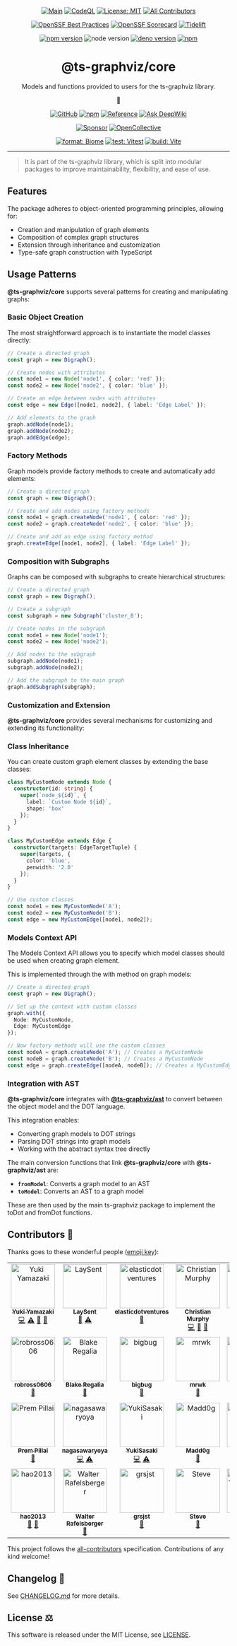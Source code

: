 <div align="center">

[![Main](https://github.com/ts-graphviz/ts-graphviz/actions/workflows/main.yaml/badge.svg)](https://github.com/ts-graphviz/ts-graphviz/actions/workflows/main.yaml)
[![CodeQL](https://github.com/ts-graphviz/ts-graphviz/actions/workflows/codeql-analysis.yml/badge.svg)](https://github.com/ts-graphviz/ts-graphviz/actions/workflows/codeql-analysis.yml)
[![License: MIT](https://img.shields.io/badge/License-MIT-yellow.svg)](https://github.com/ts-graphviz/ts-graphviz/blob/main/LICENSE)
[![All Contributors](https://img.shields.io/github/all-contributors/ts-graphviz/ts-graphviz?color=orange)](#contributors-)

[![OpenSSF Best Practices](https://www.bestpractices.dev/projects/8396/badge)](https://www.bestpractices.dev/projects/8396)
[![OpenSSF Scorecard](https://api.scorecard.dev/projects/github.com/ts-graphviz/ts-graphviz/badge)](https://scorecard.dev/viewer/?uri=github.com/ts-graphviz/ts-graphviz)
[![Tidelift](https://tidelift.com/badges/package/npm/ts-graphviz?style=flat)](https://tidelift.com/subscription/pkg/npm-ts-graphviz?utm_source=npm-ts-graphviz&utm_medium=readme)

[![npm version](https://badge.fury.io/js/ts-graphviz.svg)](https://badge.fury.io/js/ts-graphviz)
![node version](https://img.shields.io/node/v/ts-graphviz)
[![deno version](https://img.shields.io/badge/deno-lts-black?logo=deno)](https://github.com/denoland/deno)
[![npm](https://img.shields.io/npm/dm/ts-graphviz)](https://npmtrends.com/ts-graphviz)

# @ts-graphviz/core

Models and functions provided to users for the ts-graphviz library.

🔗

[![GitHub](https://img.shields.io/badge/-GitHub-181717?logo=GitHub&style=flat)](https://github.com/ts-graphviz/ts-graphviz)
[![npm](https://img.shields.io/badge/-npm-CB3837?logo=npm&style=flat)](https://www.npmjs.com/package/ts-graphviz)
[![Reference](https://img.shields.io/badge/-API_Reference-3178C6?logo=TypeScript&style=flat&logoColor=fff)](https://ts-graphviz.github.io/ts-graphviz/)
[![Ask DeepWiki](https://deepwiki.com/badge.svg)](https://deepwiki.com/ts-graphviz/ts-graphviz)

[![Sponsor](https://img.shields.io/badge/-GitHub%20Sponsor-fff?logo=GitHub%20Sponsors&style=flat)](https://github.com/sponsors/ts-graphviz)
[![OpenCollective](https://img.shields.io/badge/-OpenCollective-7FADF2?logo=opencollective&style=flat&logoColor=white)](https://opencollective.com/ts-graphviz)

[![format: Biome](https://img.shields.io/badge/format%20with-Biome-F7B911?logo=biome&style=flat)](https://biomejs.dev/)
[![test: Vitest](https://img.shields.io/badge/tested%20with-Vitest-6E9F18?logo=vitest&style=flat)](https://vitest.dev/)
[![build: Vite](https://img.shields.io/badge/build%20with-Vite-646CFF?logo=vite&style=flat)](https://rollupjs.org/)

</div>

---

> It is part of the ts-graphviz library, which is split into modular packages to improve maintainability, flexibility, and ease of use.

## Features

The package adheres to object-oriented programming principles, allowing for:

- Creation and manipulation of graph elements
- Composition of complex graph structures
- Extension through inheritance and customization
- Type-safe graph construction with TypeScript

## Usage Patterns

**@ts-graphviz/core** supports several patterns for creating and manipulating graphs:

### Basic Object Creation

The most straightforward approach is to instantiate the model classes directly:

```ts
// Create a directed graph
const graph = new Digraph();

// Create nodes with attributes
const node1 = new Node('node1', { color: 'red' });
const node2 = new Node('node2', { color: 'blue' });

// Create an edge between nodes with attributes
const edge = new Edge([node1, node2], { label: 'Edge Label' });

// Add elements to the graph
graph.addNode(node1);
graph.addNode(node2);
graph.addEdge(edge);
```

### Factory Methods

Graph models provide factory methods to create and automatically add elements:

```ts
// Create a directed graph
const graph = new Digraph();

// Create and add nodes using factory methods
const node1 = graph.createNode('node1', { color: 'red' });
const node2 = graph.createNode('node2', { color: 'blue' });

// Create and add an edge using factory method
graph.createEdge([node1, node2], { label: 'Edge Label' });
```

### Composition with Subgraphs

Graphs can be composed with subgraphs to create hierarchical structures:

```ts
// Create a directed graph
const graph = new Digraph();

// Create a subgraph
const subgraph = new Subgraph('cluster_0');

// Create nodes in the subgraph
const node1 = new Node('node1');
const node2 = new Node('node2');

// Add nodes to the subgraph
subgraph.addNode(node1);
subgraph.addNode(node2);

// Add the subgraph to the main graph
graph.addSubgraph(subgraph);
```

### Customization and Extension

**@ts-graphviz/core** provides several mechanisms for customizing and extending its functionality:

### Class Inheritance

You can create custom graph element classes by extending the base classes:

```ts
class MyCustomNode extends Node {
  constructor(id: string) {
    super(`node_${id}`, {
      label: `Custom Node ${id}`,
      shape: 'box'
    });
  }
}

class MyCustomEdge extends Edge {
  constructor(targets: EdgeTargetTuple) {
    super(targets, {
      color: 'blue',
      penwidth: '2.0'
    });
  }
}

// Use custom classes
const node1 = new MyCustomNode('A');
const node2 = new MyCustomNode('B');
const edge = new MyCustomEdge([node1, node2]);
```

### Models Context API

The Models Context API allows you to specify which model classes should be used when creating graph element.

This is implemented through the with method on graph models:

```ts
// Create a directed graph
const graph = new Digraph();

// Set up the context with custom classes
graph.with({
  Node: MyCustomNode,
  Edge: MyCustomEdge
});

// Now factory methods will use the custom classes
const nodeA = graph.createNode('A'); // Creates a MyCustomNode
const nodeB = graph.createNode('B'); // Creates a MyCustomNode
const edge = graph.createEdge([nodeA, nodeB]); // Creates a MyCustomEdge
```

### Integration with AST

**@ts-graphviz/core** integrates with **[@ts-graphviz/ast](https://www.npmjs.com/package/@ts-graphviz/ast)** to convert between the object model and the DOT language.

This integration enables:

- Converting graph models to DOT strings
- Parsing DOT strings into graph models
- Working with the abstract syntax tree directly

The main conversion functions that link **@ts-graphviz/core** with **@ts-graphviz/ast** are:

- **`fromModel`**: Converts a graph model to an AST
- **`toModel`**: Converts an AST to a graph model

These are then used by the main ts-graphviz package to implement the toDot and fromDot functions.

## Contributors 👥

Thanks goes to these wonderful people ([emoji key](https://allcontributors.org/docs/en/emoji-key)):

<!-- ALL-CONTRIBUTORS-LIST:START - Do not remove or modify this section -->
<!-- prettier-ignore-start -->
<!-- markdownlint-disable -->
<table>
  <tbody>
    <tr>
      <td align="center" valign="top" width="14.28%"><a href="http://blog.kamiazya.tech/"><img src="https://avatars0.githubusercontent.com/u/35218186?v=4?s=100" width="100px;" alt="Yuki Yamazaki"/><br /><sub><b>Yuki Yamazaki</b></sub></a><br /><a href="https://github.com/ts-graphviz/ts-graphviz/commits?author=kamiazya" title="Code">💻</a> <a href="https://github.com/ts-graphviz/ts-graphviz/commits?author=kamiazya" title="Tests">⚠️</a> <a href="https://github.com/ts-graphviz/ts-graphviz/commits?author=kamiazya" title="Documentation">📖</a> <a href="#ideas-kamiazya" title="Ideas, Planning, & Feedback">🤔</a></td>
      <td align="center" valign="top" width="14.28%"><a href="https://laysent.com"><img src="https://avatars2.githubusercontent.com/u/1191606?v=4?s=100" width="100px;" alt="LaySent"/><br /><sub><b>LaySent</b></sub></a><br /><a href="https://github.com/ts-graphviz/ts-graphviz/issues?q=author%3Alaysent" title="Bug reports">🐛</a> <a href="https://github.com/ts-graphviz/ts-graphviz/commits?author=laysent" title="Tests">⚠️</a></td>
      <td align="center" valign="top" width="14.28%"><a href="https://github.com/elasticdotventures"><img src="https://avatars0.githubusercontent.com/u/35611074?v=4?s=100" width="100px;" alt="elasticdotventures"/><br /><sub><b>elasticdotventures</b></sub></a><br /><a href="https://github.com/ts-graphviz/ts-graphviz/commits?author=elasticdotventures" title="Documentation">📖</a></td>
      <td align="center" valign="top" width="14.28%"><a href="https://github.com/ChristianMurphy"><img src="https://avatars.githubusercontent.com/u/3107513?v=4?s=100" width="100px;" alt="Christian Murphy"/><br /><sub><b>Christian Murphy</b></sub></a><br /><a href="https://github.com/ts-graphviz/ts-graphviz/commits?author=ChristianMurphy" title="Code">💻</a> <a href="#ideas-ChristianMurphy" title="Ideas, Planning, & Feedback">🤔</a> <a href="https://github.com/ts-graphviz/ts-graphviz/commits?author=ChristianMurphy" title="Documentation">📖</a></td>
      <td align="center" valign="top" width="14.28%"><a href="https://github.com/ArtemAdamenko"><img src="https://avatars.githubusercontent.com/u/2178516?v=4?s=100" width="100px;" alt="Artem"/><br /><sub><b>Artem</b></sub></a><br /><a href="https://github.com/ts-graphviz/ts-graphviz/issues?q=author%3AArtemAdamenko" title="Bug reports">🐛</a></td>
      <td align="center" valign="top" width="14.28%"><a href="https://github.com/fredericohpandolfo"><img src="https://avatars.githubusercontent.com/u/24229136?v=4?s=100" width="100px;" alt="fredericohpandolfo"/><br /><sub><b>fredericohpandolfo</b></sub></a><br /><a href="https://github.com/ts-graphviz/ts-graphviz/issues?q=author%3Afredericohpandolfo" title="Bug reports">🐛</a></td>
      <td align="center" valign="top" width="14.28%"><a href="https://github.com/diegoquinteiro"><img src="https://avatars.githubusercontent.com/u/1878108?v=4?s=100" width="100px;" alt="diegoquinteiro"/><br /><sub><b>diegoquinteiro</b></sub></a><br /><a href="https://github.com/ts-graphviz/ts-graphviz/issues?q=author%3Adiegoquinteiro" title="Bug reports">🐛</a></td>
    </tr>
    <tr>
      <td align="center" valign="top" width="14.28%"><a href="https://github.com/robross0606"><img src="https://avatars.githubusercontent.com/u/2965467?v=4?s=100" width="100px;" alt="robross0606"/><br /><sub><b>robross0606</b></sub></a><br /><a href="#ideas-robross0606" title="Ideas, Planning, & Feedback">🤔</a></td>
      <td align="center" valign="top" width="14.28%"><a href="https://blake-regalia.net"><img src="https://avatars.githubusercontent.com/u/1456400?v=4?s=100" width="100px;" alt="Blake Regalia"/><br /><sub><b>Blake Regalia</b></sub></a><br /><a href="https://github.com/ts-graphviz/ts-graphviz/issues?q=author%3Ablake-regalia" title="Bug reports">🐛</a></td>
      <td align="center" valign="top" width="14.28%"><a href="https://github.com/bigbug"><img src="https://avatars.githubusercontent.com/u/27259?v=4?s=100" width="100px;" alt="bigbug"/><br /><sub><b>bigbug</b></sub></a><br /><a href="#question-bigbug" title="Answering Questions">💬</a></td>
      <td align="center" valign="top" width="14.28%"><a href="https://github.com/murawakimitsuhiro"><img src="https://avatars.githubusercontent.com/u/13833242?v=4?s=100" width="100px;" alt="mrwk"/><br /><sub><b>mrwk</b></sub></a><br /><a href="#question-murawakimitsuhiro" title="Answering Questions">💬</a></td>
      <td align="center" valign="top" width="14.28%"><a href="https://github.com/svdvonde"><img src="https://avatars.githubusercontent.com/u/2751783?v=4?s=100" width="100px;" alt="svdvonde"/><br /><sub><b>svdvonde</b></sub></a><br /><a href="#question-svdvonde" title="Answering Questions">💬</a></td>
      <td align="center" valign="top" width="14.28%"><a href="https://github.com/seethroughdev"><img src="https://avatars.githubusercontent.com/u/203779?v=4?s=100" width="100px;" alt="Adam"/><br /><sub><b>Adam</b></sub></a><br /><a href="#question-seethroughdev" title="Answering Questions">💬</a></td>
      <td align="center" valign="top" width="14.28%"><a href="https://github.com/trevor-scheer"><img src="https://avatars.githubusercontent.com/u/29644393?v=4?s=100" width="100px;" alt="Trevor Scheer"/><br /><sub><b>Trevor Scheer</b></sub></a><br /><a href="#a11y-trevor-scheer" title="Accessibility">️️️️♿️</a></td>
    </tr>
    <tr>
      <td align="center" valign="top" width="14.28%"><a href="https://pre.ms"><img src="https://avatars.githubusercontent.com/u/238277?v=4?s=100" width="100px;" alt="Prem Pillai"/><br /><sub><b>Prem Pillai</b></sub></a><br /><a href="https://github.com/ts-graphviz/ts-graphviz/issues?q=author%3Acloud-on-prem" title="Bug reports">🐛</a></td>
      <td align="center" valign="top" width="14.28%"><a href="https://github.com/nagasawaryoya"><img src="https://avatars.githubusercontent.com/u/53528726?v=4?s=100" width="100px;" alt="nagasawaryoya"/><br /><sub><b>nagasawaryoya</b></sub></a><br /><a href="https://github.com/ts-graphviz/ts-graphviz/commits?author=nagasawaryoya" title="Code">💻</a> <a href="https://github.com/ts-graphviz/ts-graphviz/commits?author=nagasawaryoya" title="Tests">⚠️</a></td>
      <td align="center" valign="top" width="14.28%"><a href="https://github.com/tokidrill"><img src="https://avatars.githubusercontent.com/u/42460318?v=4?s=100" width="100px;" alt="YukiSasaki"/><br /><sub><b>YukiSasaki</b></sub></a><br /><a href="https://github.com/ts-graphviz/ts-graphviz/commits?author=tokidrill" title="Code">💻</a> <a href="https://github.com/ts-graphviz/ts-graphviz/commits?author=tokidrill" title="Tests">⚠️</a></td>
      <td align="center" valign="top" width="14.28%"><a href="https://github.com/Madd0g"><img src="https://avatars.githubusercontent.com/u/1171003?v=4?s=100" width="100px;" alt="Madd0g"/><br /><sub><b>Madd0g</b></sub></a><br /><a href="https://github.com/ts-graphviz/ts-graphviz/issues?q=author%3AMadd0g" title="Bug reports">🐛</a></td>
      <td align="center" valign="top" width="14.28%"><a href="https://github.com/j4k0xb"><img src="https://avatars.githubusercontent.com/u/55899582?v=4?s=100" width="100px;" alt="j4k0xb"/><br /><sub><b>j4k0xb</b></sub></a><br /><a href="https://github.com/ts-graphviz/ts-graphviz/issues?q=author%3Aj4k0xb" title="Bug reports">🐛</a></td>
      <td align="center" valign="top" width="14.28%"><a href="https://github.com/haved"><img src="https://avatars.githubusercontent.com/u/3748845?v=4?s=100" width="100px;" alt="HKrogstie"/><br /><sub><b>HKrogstie</b></sub></a><br /><a href="https://github.com/ts-graphviz/ts-graphviz/issues?q=author%3Ahaved" title="Bug reports">🐛</a></td>
      <td align="center" valign="top" width="14.28%"><a href="https://github.com/septatrix"><img src="https://avatars.githubusercontent.com/u/24257556?v=4?s=100" width="100px;" alt="Nils K"/><br /><sub><b>Nils K</b></sub></a><br /><a href="https://github.com/ts-graphviz/ts-graphviz/issues?q=author%3Aseptatrix" title="Bug reports">🐛</a></td>
    </tr>
    <tr>
      <td align="center" valign="top" width="14.28%"><a href="https://github.com/hao2013"><img src="https://avatars.githubusercontent.com/u/67059492?v=4?s=100" width="100px;" alt="hao2013"/><br /><sub><b>hao2013</b></sub></a><br /><a href="#maintenance-hao2013" title="Maintenance">🚧</a> <a href="https://github.com/ts-graphviz/ts-graphviz/pulls?q=is%3Apr+reviewed-by%3Ahao2013" title="Reviewed Pull Requests">👀</a></td>
      <td align="center" valign="top" width="14.28%"><a href="http://www.walterra.dev"><img src="https://avatars.githubusercontent.com/u/230104?v=4?s=100" width="100px;" alt="Walter Rafelsberger"/><br /><sub><b>Walter Rafelsberger</b></sub></a><br /><a href="#question-walterra" title="Answering Questions">💬</a></td>
      <td align="center" valign="top" width="14.28%"><a href="https://github.com/grsjst"><img src="https://avatars.githubusercontent.com/u/4739018?v=4?s=100" width="100px;" alt="grsjst"/><br /><sub><b>grsjst</b></sub></a><br /><a href="https://github.com/ts-graphviz/ts-graphviz/issues?q=author%3Agrsjst" title="Bug reports">🐛</a></td>
      <td align="center" valign="top" width="14.28%"><a href="https://github.com/stephenirven"><img src="https://avatars.githubusercontent.com/u/4293560?v=4?s=100" width="100px;" alt="Steve"/><br /><sub><b>Steve</b></sub></a><br /><a href="https://github.com/ts-graphviz/ts-graphviz/issues?q=author%3Astephenirven" title="Bug reports">🐛</a></td>
      <td align="center" valign="top" width="14.28%"><a href="https://github.com/Jym77"><img src="https://avatars.githubusercontent.com/u/19969498?v=4?s=100" width="100px;" alt="Jean-Yves Moyen"/><br /><sub><b>Jean-Yves Moyen</b></sub></a><br /><a href="https://github.com/ts-graphviz/ts-graphviz/issues?q=author%3AJym77" title="Bug reports">🐛</a></td>
    </tr>
  </tbody>
</table>

<!-- markdownlint-restore -->
<!-- prettier-ignore-end -->

<!-- ALL-CONTRIBUTORS-LIST:END -->

This project follows the [all-contributors](https://github.com/all-contributors/all-contributors)
specification. Contributions of any kind welcome!

## Changelog 📜

See [CHANGELOG.md](https://github.com/ts-graphviz/ts-graphviz/blob/main/packages/core/CHANGELOG.md) for more details.

## License ⚖️

This software is released under the MIT License, see [LICENSE](https://github.com/ts-graphviz/ts-graphviz/blob/main/LICENSE).
